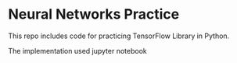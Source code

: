 # Neural Networks Practice

This repo includes code for practicing TensorFlow Library in Python.

The implementation used jupyter notebook
